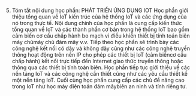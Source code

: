 5. Tóm tắt nội dung học phần: PHÁT TRIỂN ỨNG DỤNG IOT
Học phần giới thiệu tổng quan về IoT kiến trúc của hệ thống IoT và các
ứng dụng của nó trong thực tế. Nội dung chính của học phần là cung cấp
kiến thức tổng quan về IoT và các thành phần cơ bản trong hệ thống IoT
bao gồm cảm biến cơ cấu chấp hành bo mạch vi điều khiển thiết bị tính
toán biên máy chủmáy chủ đám mây v.v. Tiếp theo học phần sẽ trình
bày các công nghệ kết nối có dây và không dây cũng như các công nghệ
truyền thông hoạt động trên nền IP cho phép các thiết bị IoT (cảm
biếncơ cấu chấp hành) kết nối trực tiếp đến Internet giao thức truyền
thông hoặc thông qua các thiết bị tính toán biên. Học phần tiếp tục giới
thiệu về các nền tảng IoT và các công nghệ cần thiết cũng như các yêu
cầu thiết kế một nền tảng IoT. Cuối cùng học phần cung cấp các chủ đề
nâng cao trong IoT như học máy điện toán đám mâybiên an ninh và tính
riêng tư.
